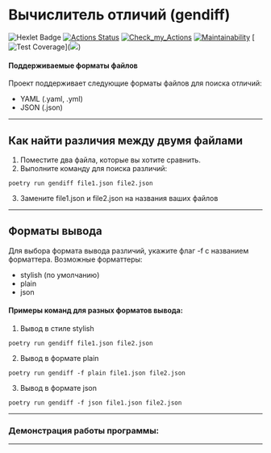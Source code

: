# Вычислитель отличий (gendiff)
![Hexlet Badge](https://ru.hexlet.io/u/anastasiia1803)
[![Actions Status](https://github.com/Anastasiia1803/python-project-50/workflows/hexlet-check/badge.svg)](https://github.com/Anastasiia1803/python-project-50/actions)
[![Check_my_Actions](https://github.com/Anastasiia1803/python-project-50/actions/workflows/main.yml/badge.svg)](https://github.com/Anastasiia1803/python-project-50/actions)
[![Maintainability](https://api.codeclimate.com/v1/badges/494bdd544175e66ad82b/maintainability)](https://codeclimate.com/github/Anastasiia1803/python-project-50/maintainability)
[![Test Coverage](https://api.codeclimate.com/v1/badges/<id>/test_coverage)](<a href="https://codeclimate.com/github/Anastasiia1803/python-project-50/test_coverage"><img src="https://api.codeclimate.com/v1/badges/16a0e83399b2173066e2/test_coverage" /></a>)


#### Поддерживаемые форматы файлов
Проект поддерживает следующие форматы файлов для поиска отличий:

- YAML (.yaml, .yml)
- JSON (.json)
***
## Как найти различия между двумя файлами

1. Поместите два файла, которые вы хотите сравнить.
2. Выполните команду для поиска различий:
```
poetry run gendiff file1.json file2.json
```
3. Замените file1.json и file2.json на названия ваших файлов
***
## Форматы вывода
Для выбора формата вывода различий, укажите флаг -f с названием форматтера. Возможные форматтеры:

- stylish (по умолчанию)
- plain
- json

#### Примеры команд для разных форматов вывода:

1. Вывод в стиле stylish
```
poetry run gendiff file1.json file2.json
```

2. Вывод в формате plain
```
poetry run gendiff -f plain file1.json file2.json
```

3. Вывод в формате json
```
poetry run gendiff -f json file1.json file2.json
```
***

### Демонстрация работы программы:
***